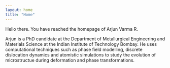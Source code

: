 ```yaml
---
layout: home
title: "Home"
---
```


Hello there. You have reached the homepage of Arjun Varma R. 

Arjun is a PhD candidate at the Department of Metallurgical 
Engineering and Materials Science at the Indian Institute of 
Technology Bombay. He uses computational techniques such as 
phase field modelling, discrete dislocation dynamics and 
atomistic simulations to study the evolution of microstructue 
during deformation and phase transformations.


